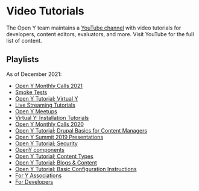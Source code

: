 # Video Tutorials

The Open Y team maintains a [YouTube channel](https://www.youtube.com/c/OpenY/featured) with video tutorials for developers, content editors, evaluators, and more. Visit YouTube for the full list of content.

## Playlists

As of December 2021:

- [Open Y Monthly Calls 2021](https://youtube.com/watch?v=xOtpHz1QcIo&list=PL_QVggMcFfKbpJQagEeJgvgB4wAqB1ED5)
- [Smoke Tests](https://youtube.com/watch?v=MH4BwMowlic&list=PL_QVggMcFfKYfV1cnistny2L-Sp55SoMg)
- [Open Y Tutorial; Virtual Y](https://youtube.com/watch?v=zr6MnmbAJas&list=PL_QVggMcFfKbWXjK0wtdCAslI8osKbaga)
- [Live Streaming Tutorials](https://youtube.com/watch?v=f4FHYdU0VNM&list=PL_QVggMcFfKa46PgvB89bqUxmy9I9nSte)
- [Open Y Meetups](https://youtube.com/watch?v=Ae_R6Q0ojqs&list=PL_QVggMcFfKZS20JwyRCiwZoelEGzPPOn)
- [Virtual Y: Installation Tutorials](https://youtube.com/watch?v=vlqv4ly3iak&list=PL_QVggMcFfKZbY1kXOmChB_rQz2PAJGLM)
- [Open Y Monthly Calls 2020](https://youtube.com/watch?v=63Mzqhqc35o&list=PL_QVggMcFfKbWQAcTUX19KY3W8SDyS2_1)
- [Open Y Tutorial; Drupal Basics for Content Managers](https://youtube.com/watch?v=_OtMKR3KK3w&list=PL_QVggMcFfKbeUmI7dXDk7hlepQ4rXKNG)
- [Open Y Summit 2019 Presentations](https://youtube.com/watch?v=Mb8lcml3BPI&list=PL_QVggMcFfKaN-aYig2Gj3cE4ylCmhJyW)
- [Open Y Tutorial; Security](https://youtube.com/watch?v=nHo2uL-bPyM&list=PL_QVggMcFfKahw9Y5t1RpM-g6kX45nA3C)
- [OpenY components](https://youtube.com/watch?v=Ok5Gf23pVs0&list=PL_QVggMcFfKbS2z3APizFCQVUDqHjRGKa)
- [Open Y Tutorial; Content Types](https://youtube.com/watch?v=UNYCB9XegDE&list=PL_QVggMcFfKYX5bB0epu31O8cVuEVPo6i)
- [Open Y Tutorial; Blogs & Content](https://youtube.com/watch?v=--gW0zj4wEc&list=PL_QVggMcFfKZZlVzNcVaIWCl4WwcOr9Jk)
- [Open Y Tutorial; Basic Configuration Instructions](https://youtube.com/watch?v=3--CzMz5DPk&list=PL_QVggMcFfKbcayynOt0pb_Uw7DAR7KIl)
- [For Y Associations](https://youtube.com/watch?v=y2oI9-6DvYQ&list=PL_QVggMcFfKY_80g0z3UPZL7_wn-27UUg)
- [For Developers](https://youtube.com/watch?v=RSsQLVVhldc&list=PL_QVggMcFfKZp05THV3dYlYOG3MsJ8xSf)
